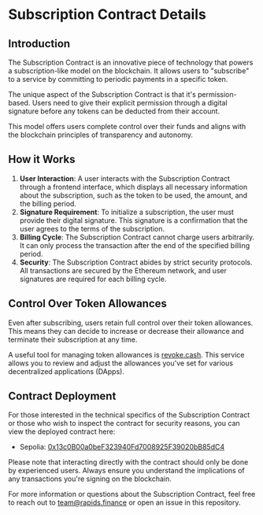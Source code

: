 # Subscription Contract Details
## Introduction

The Subscription Contract is an innovative piece of technology that powers a subscription-like model on the blockchain. It allows users to "subscribe" to a service by committing to periodic payments in a specific token.

The unique aspect of the Subscription Contract is that it's permission-based. Users need to give their explicit permission through a digital signature before any tokens can be deducted from their account.

This model offers users complete control over their funds and aligns with the blockchain principles of transparency and autonomy.

## How it Works

1. **User Interaction**: A user interacts with the Subscription Contract through a frontend interface, which displays all necessary information about the subscription, such as the token to be used, the amount, and the billing period.
2. **Signature Requirement**: To initialize a subscription, the user must provide their digital signature. This signature is a confirmation that the user agrees to the terms of the subscription.
3. **Billing Cycle**: The Subscription Contract cannot charge users arbitrarily. It can only process the transaction after the end of the specified billing period.
4. **Security**: The Subscription Contract abides by strict security protocols. All transactions are secured by the Ethereum network, and user signatures are required for each billing cycle.

## Control Over Token Allowances
Even after subscribing, users retain full control over their token allowances. This means they can decide to increase or decrease their allowance and terminate their subscription at any time.

A useful tool for managing token allowances is [revoke.cash](https://revoke.cash/). This service allows you to review and adjust the allowances you've set for various decentralized applications (DApps).

## Contract Deployment
For those interested in the technical specifics of the Subscription Contract or those who wish to inspect the contract for security reasons, you can view the deployed contract here:
- Sepolia: [0x13c0B00a0beF323940Fd7008925F39020bB85dC4](https://sepolia.etherscan.io/address/0x13c0b00a0bef323940fd7008925f39020bb85dc4)

Please note that interacting directly with the contract should only be done by experienced users. Always ensure you understand the implications of any transactions you're signing on the blockchain.

For more information or questions about the Subscription Contract, feel free to reach out to team@rapids.finance or open an issue in this repository.
